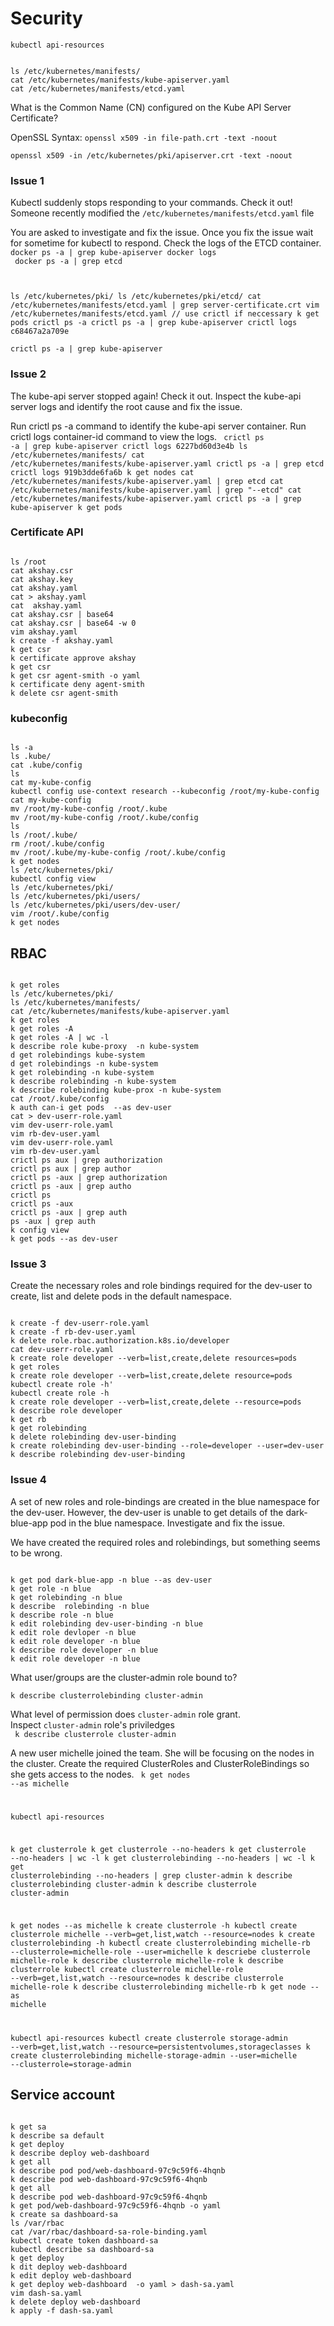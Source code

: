 # Security

`kubectl api-resources`  

<code>
ls /etc/kubernetes/manifests/
cat /etc/kubernetes/manifests/kube-apiserver.yaml 
cat /etc/kubernetes/manifests/etcd.yaml   
</code>

What is the Common Name (CN) configured on the Kube API Server Certificate?

OpenSSL Syntax: `openssl x509 -in file-path.crt -text -noout`  

`openssl x509 -in /etc/kubernetes/pki/apiserver.crt -text -noout`  

### Issue 1
Kubectl suddenly stops responding to your commands. Check it out! Someone recently modified the `/etc/kubernetes/manifests/etcd.yaml` file

You are asked to investigate and fix the issue. Once you fix the issue wait for sometime for kubectl to respond. Check the logs of the ETCD container.
<code>
docker ps -a | grep kube-apiserver
docker logs <api-server-container-id>
docker ps -a | grep etcd

ls /etc/kubernetes/pki/
ls /etc/kubernetes/pki/etcd/
cat /etc/kubernetes/manifests/etcd.yaml | grep server-certificate.crt
vim /etc/kubernetes/manifests/etcd.yaml
// use crictl if neccessary
k get pods
crictl ps -a
crictl ps -a | grep kube-apiserver
crictl logs c68467a2a709e  
crictl ps -a | grep kube-apiserver
</code>

### Issue 2
The kube-api server stopped again! Check it out. Inspect the kube-api server logs and identify the root cause and fix the issue.

Run crictl ps -a command to identify the kube-api server container. Run crictl logs container-id command to view the logs.
<code>
crictl ps -a | grep kube-apiserver
crictl logs 6227bd60d3e4b
ls /etc/kubernetes/manifests/
cat /etc/kubernetes/manifests/kube-apiserver.yaml 
crictl ps -a | grep etcd
crictl logs 919b3dde6fa6b
k get nodes
cat /etc/kubernetes/manifests/kube-apiserver.yaml | grep etcd
cat /etc/kubernetes/manifests/kube-apiserver.yaml | grep "\-\-etcd"
cat /etc/kubernetes/manifests/kube-apiserver.yaml 
crictl ps -a | grep kube-apiserver
k get pods
</code>

### Certificate API
<code>
ls /root
cat akshay.csr 
cat akshay.key 
cat akshay.yaml
cat > akshay.yaml
cat  akshay.yaml
cat akshay.csr | base64
cat akshay.csr | base64 -w 0
vim akshay.yaml 
k create -f akshay.yaml 
k get csr
k certificate approve akshay
k get csr
k get csr agent-smith -o yaml
k certificate deny agent-smith
k delete csr agent-smith
</code>

### kubeconfig
<code>
ls -a
ls .kube/
cat .kube/config 
ls
cat my-kube-config 
kubectl config use-context research --kubeconfig /root/my-kube-config
cat my-kube-config 
mv /root/my-kube-config /root/.kube
mv /root/my-kube-config /root/.kube/config
ls
ls /root/.kube/
rm /root/.kube/config 
mv /root/.kube/my-kube-config /root/.kube/config
k get nodes
ls /etc/kubernetes/pki/
kubectl config view
ls /etc/kubernetes/pki/
ls /etc/kubernetes/pki/users/
ls /etc/kubernetes/pki/users/dev-user/
vim /root/.kube/config 
k get nodes
</code>

## RBAC
<code>
k get roles
ls /etc/kubernetes/pki/
ls /etc/kubernetes/manifests/
cat /etc/kubernetes/manifests/kube-apiserver.yaml 
k get roles
k get roles -A
k get roles -A | wc -l
k describe role kube-proxy  -n kube-system
d get rolebindings kube-system
d get rolebindings -n kube-system
k get rolebinding -n kube-system
k describe rolebinding -n kube-system
k describe rolebinding kube-prox -n kube-system
cat /root/.kube/config
k auth can-i get pods  --as dev-user
cat > dev-userr-role.yaml
vim dev-userr-role.yaml 
vim rb-dev-user.yaml
vim dev-userr-role.yaml 
vim rb-dev-user.yaml
crictl ps aux | grep authorization
crictl ps aux | grep author
crictl ps -aux | grep authorization
crictl ps -aux | grep autho
crictl ps
crictl ps -aux
crictl ps -aux | grep auth
ps -aux | grep auth
k config view
k get pods --as dev-user
</code>



### Issue 3
Create the necessary roles and role bindings required for the dev-user to create, list and delete pods in the default namespace.

<code>
k create -f dev-userr-role.yaml 
k create -f rb-dev-user.yaml 
k delete role.rbac.authorization.k8s.io/developer 
cat dev-userr-role.yaml 
k create role developer --verb=list,create,delete resources=pods
k get roles
k create role developer --verb=list,create,delete resource=pods
kubectl create role -h'
kubectl create role -h
k create role developer --verb=list,create,delete --resource=pods
k describe role developer
k get rb
k get rolebinding
k delete rolebinding dev-user-binding
k create rolebinding dev-user-binding --role=developer --user=dev-user
k describe rolebinding dev-user-binding 
</code>

### Issue 4
A set of new roles and role-bindings are created in the blue namespace for the dev-user. However, the dev-user is unable to get details of the dark-blue-app pod in the blue namespace. Investigate and fix the issue.

We have created the required roles and rolebindings, but something seems to be wrong.

<code>
k get pod dark-blue-app -n blue --as dev-user
k get role -n blue
k get rolebinding -n blue
k describe  rolebinding -n blue
k describe role -n blue
k edit rolebinding dev-user-binding -n blue
k edit role devloper -n blue
k edit role developer -n blue
k describe role developer -n blue
k edit role developer -n blue
</code>


What user/groups are the cluster-admin role bound to?

`k describe clusterrolebinding cluster-admin`  

What level of permission does `cluster-admin` role grant.  
Inspect `cluster-admin` role's priviledges  
` k describe clusterrole cluster-admin`  


A new user michelle joined the team. She will be focusing on the nodes in the cluster. Create the required ClusterRoles and ClusterRoleBindings so she gets access to the nodes.
<code>
k get nodes --as michelle

kubectl api-resources

k get clusterrole
k get clusterrole --no-headers
k get clusterrole --no-headers | wc -l
k get clusterrolebinding --no-headers | wc -l
k get clusterrolebinding --no-headers | grep cluster-admin
k describe clusterrolebinding cluster-admin
k describe clusterrole cluster-admin

k get nodes --as michelle
k create clusterrole -h
kubectl create clusterrole michelle --verb=get,list,watch --resource=nodes
k create clusterrolebinding -h
 kubectl create clusterrolebinding michelle-rb --clusterrole=michelle-role --user=michelle
k descriebe clusterrole  michelle-role
k describe clusterrole  michelle-role
k describe clusterrole
kubectl create clusterrole michelle-role --verb=get,list,watch --resource=nodes
k describe clusterrole  michelle-role
k describe clusterrolebinding  michelle-rb
k get node --as michelle

kubectl api-resources
kubectl create clusterrole storage-admin --verb=get,list,watch --resource=persistentvolumes,storageclasses
k create clusterrolebinding michelle-storage-admin --user=michelle --clusterrole=storage-admin
</code>

## Service account
<code>
k get sa
k describe sa default
k get deploy
k describe deploy web-dashboard  
k get all
k describe pod pod/web-dashboard-97c9c59f6-4hqnb
k describe pod web-dashboard-97c9c59f6-4hqnb
k get all
k describe pod web-dashboard-97c9c59f6-4hqnb
k get pod/web-dashboard-97c9c59f6-4hqnb -o yaml
k create sa dashboard-sa
ls /var/rbac
cat /var/rbac/dashboard-sa-role-binding.yaml 
kubectl create token dashboard-sa
kubectl describe sa dashboard-sa
k get deploy
k dit deploy web-dashboard 
k edit deploy web-dashboard 
k get deploy web-dashboard  -o yaml > dash-sa.yaml
vim dash-sa.yaml 
k delete deploy web-dashboard 
k apply -f dash-sa.yaml 
</code>
